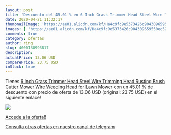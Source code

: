 ```yaml
---
layout: post
title: 'Descuento del 45.01 % en 6 Inch Grass Trimmer Head Steel Wire Tri'
date: 2020-04-21 11:32:17
thumbnailImage: 'https://ae01.alicdn.com/kf/Ha4c9fc9e5373426c904309659550ec52b/6-Inch-Grass-Trimmer-Head-Steel-Wire-Trimming-Head-Rusting-Brush-Cutter-Mower-Wire-Weeding-Head.jpg_350x350._SL200_.jpg'
images: [ 'https://ae01.alicdn.com/kf/Ha4c9fc9e5373426c904309659550ec52b/6-Inch-Grass-Trimmer-Head-Steel-Wire-Trimming-Head-Rusting-Brush-Cutter-Mower-Wire-Weeding-Head.jpg_350x350._SL200_.jpg' ]
comments: true
category: ofertas
author: ring
slug: 4000138993817
description:
actualPrice: 13.06 USD
comparePrice: 23.75 USD
inStock: true
---
```


Tienes [6 Inch Grass Trimmer Head Steel Wire Trimming Head Rusting Brush Cutter Mower Wire Weeding Head for Lawn Mower](https://www.amazon.com/dp/4000138993817/?tag=redken08-20) con un 45.01 % de descuento con precio de oferta de 13.06 USD (original: 23.75 USD) en el siguiente enlace!

[![](https://ae01.alicdn.com/kf/Ha4c9fc9e5373426c904309659550ec52b/6-Inch-Grass-Trimmer-Head-Steel-Wire-Trimming-Head-Rusting-Brush-Cutter-Mower-Wire-Weeding-Head.jpg_350x350._SL200_.jpg)](https://www.amazon.com/dp/4000138993817/?tag=redken08-20)

[Accede a la oferta!!](https://www.amazon.com/dp/4000138993817/?tag=redken08-20)

[Consulta otras ofertas en nuestro canal de telegram](https://t.me/s/ofertas25)
